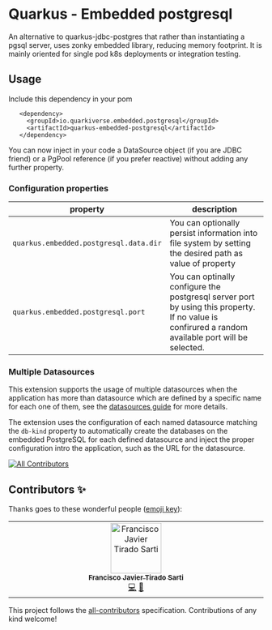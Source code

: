 # Quarkus - Embedded postgresql

An alternative to quarkus-jdbc-postgres that rather than instantiating a pgsql server, uses zonky embedded library, reducing memory footprint. 
It is mainly oriented for single pod k8s deployments or integration testing. 

## Usage

Include this dependency in your pom 

```
   <dependency>
     <groupId>io.quarkiverse.embedded.postgresql</groupId>
     <artifactId>quarkus-embedded-postgresql</artifactId>
   </dependency>
```

You can now inject in your code a DataSource object (if you are JDBC friend) or a PgPool reference (if you prefer reactive) without adding any further property.

### Configuration properties

| property                               | description                                                                                                                                        |
|----------------------------------------|----------------------------------------------------------------------------------------------------------------------------------------------------|
| `quarkus.embedded.postgresql.data.dir` | You can optionally persist information into file system by setting the desired path as value of property                                           |  
| `quarkus.embedded.postgresql.port`     | You can optinally configure the postgresql server port by using this property. If no value is confirured a random available port will be selected. |

### Multiple Datasources

This extension supports the usage of multiple datasources when the application has more than datasource which are defined by a specific name for each one of them,
see the [datasources guide](https://quarkus.io/guides/datasource#multiple-datasources) for more details.

The extension uses the configuration of each named datasource matching the `db-kind` property to automatically create the databases on the embedded PostgreSQL for
each defined datasource and inject the proper configuration intro the application, such as the URL for the datasource.

<!-- ALL-CONTRIBUTORS-BADGE:START - Do not remove or modify this section -->
[![All Contributors](https://img.shields.io/badge/all_contributors-1-orange.svg?style=flat-square)](#contributors-)
<!-- ALL-CONTRIBUTORS-BADGE:END -->

## Contributors ✨

Thanks goes to these wonderful people ([emoji key](https://allcontributors.org/docs/en/emoji-key)):

<!-- ALL-CONTRIBUTORS-LIST:START - Do not remove or modify this section -->
<!-- prettier-ignore-start -->
<!-- markdownlint-disable -->
<table>
  <tbody>
    <tr>
      <td align="center" valign="top" width="14.28%"><a href="https://github.com/fjtirado"><img src="https://avatars.githubusercontent.com/u/65240126?v=4?s=100" width="100px;" alt="Francisco Javier Tirado Sarti"/><br /><sub><b>Francisco Javier Tirado Sarti</b></sub></a><br /><a href="https://github.com/quarkiverse/quarkus-embedded-postgresql/commits?author=fjtirado" title="Code">💻</a> <a href="#maintenance-fjtirado" title="Maintenance">🚧</a></td>
    </tr>
  </tbody>
</table>

<!-- markdownlint-restore -->
<!-- prettier-ignore-end -->

<!-- ALL-CONTRIBUTORS-LIST:END -->

This project follows the [all-contributors](https://github.com/all-contributors/all-contributors) specification. Contributions of any kind welcome!
